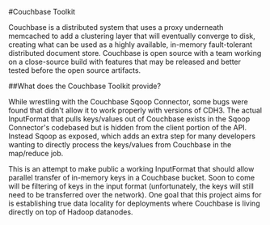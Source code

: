 #Couchbase Toolkit

Couchbase is a distributed system that uses a proxy underneath memcached to add a clustering layer that will eventually converge to disk, creating what can be used as a highly available, in-memory fault-tolerant distributed document store. Couchbase is open source with a team working on a close-source build with features that may be released and better tested before the open source artifacts. 

##What does the Couchbase Toolkit provide?

While wrestling with the Couchbase Sqoop Connector, some bugs were found that didn't allow it to work properly with versions of CDH3. The actual InputFormat that pulls keys/values out of Couchbase exists in the Sqoop Connector's codebased but is hidden from the client portion of the API. Instead Sqoop as exposed, which adds an extra step for many developers wanting to directly process the keys/values from Couchbase in the map/reduce job.

This is an attempt to make public a working InputFormat that should allow parallel transfer of in-memory keys in a Couchbase bucket. Soon to come will be filtering of keys in the input format (unfortunately, the keys will still need to be transferred over the network). One goal that this project aims for is establishing true data locality for deployments where Couchbase is living directly on top of Hadoop datanodes.
